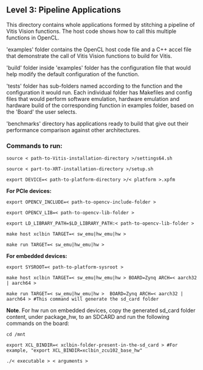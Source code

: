 ## Level 3: Pipeline Applications

This directory contains whole applications formed by stitching a pipeline of Vitis Vision functions. The host code shows how to call this multiple functions in OpenCL.

'examples' folder contains the OpenCL host code file and a C++ accel file that demonstrate the call of Vitis Vision functions to build for Vitis.

'build' folder inside 'examples' folder has the configuration file that would help modify the default configuration of the function.

'tests' folder has sub-folders named according to the function and the configuration it would run. Each individual folder has Makefiles and config files that would perform software emulation, hardware emulation and hardware build of the corresponding function in examples folder, based on the 'Board' the user selects.

'benchmarks' directory has applications ready to build that give out their performance comparison against other architectures.

### Commands to run:

    source < path-to-Vitis-installation-directory >/settings64.sh

    source < part-to-XRT-installation-directory >/setup.sh

    export DEVICE=< path-to-platform-directory >/< platform >.xpfm

**For PCIe devices:**

	export OPENCV_INCLUDE=< path-to-opencv-include-folder >

	export OPENCV_LIB=< path-to-opencv-lib-folder >
	
	export LD_LIBRARY_PATH=$LD_LIBRARY_PATH:< path-to-opencv-lib-folder >

    make host xclbin TARGET=< sw_emu|hw_emu|hw >

    make run TARGET=< sw_emu|hw_emu|hw >

**For embedded devices:**

    export SYSROOT=< path-to-platform-sysroot >

    make host xclbin TARGET=< sw_emu|hw_emu|hw > BOARD=Zynq ARCH=< aarch32 | aarch64 >

    make run TARGET=< sw_emu|hw_emu|hw >  BOARD=Zynq ARCH=< aarch32 | aarch64 > #This command will generate the sd_card folder

**Note**. For hw run on embedded devices, copy the generated sd_card folder content, under package_hw, to an SDCARD and run the following commands on the board:

    cd /mnt
	   
    export XCL_BINDIR=< xclbin-folder-present-in-the-sd_card > #For example, "export XCL_BINDIR=xclbin_zcu102_base_hw"
	   
    ./< executable > < arguments >